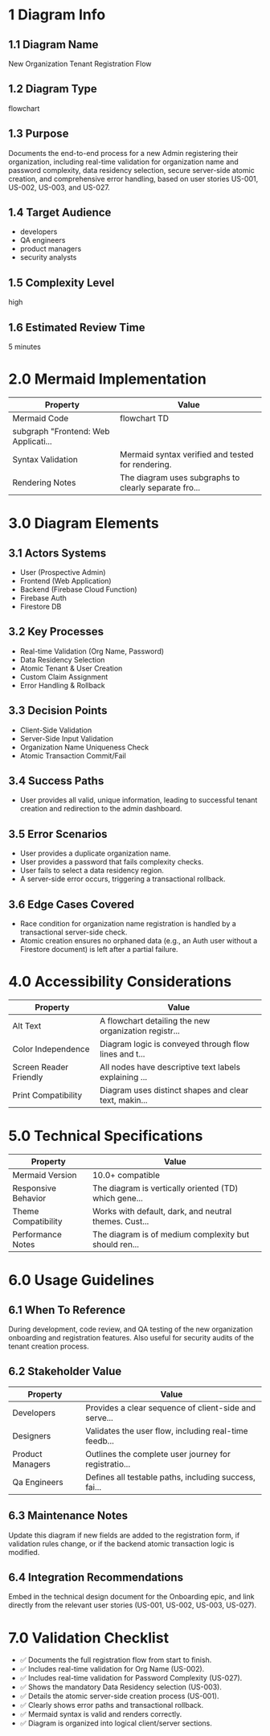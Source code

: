 # 1 Diagram Info

## 1.1 Diagram Name

New Organization Tenant Registration Flow

## 1.2 Diagram Type

flowchart

## 1.3 Purpose

Documents the end-to-end process for a new Admin registering their organization, including real-time validation for organization name and password complexity, data residency selection, secure server-side atomic creation, and comprehensive error handling, based on user stories US-001, US-002, US-003, and US-027.

## 1.4 Target Audience

- developers
- QA engineers
- product managers
- security analysts

## 1.5 Complexity Level

high

## 1.6 Estimated Review Time

5 minutes

# 2.0 Mermaid Implementation

| Property | Value |
|----------|-------|
| Mermaid Code | flowchart TD
    subgraph "Frontend: Web Applicati... |
| Syntax Validation | Mermaid syntax verified and tested for rendering. |
| Rendering Notes | The diagram uses subgraphs to clearly separate fro... |

# 3.0 Diagram Elements

## 3.1 Actors Systems

- User (Prospective Admin)
- Frontend (Web Application)
- Backend (Firebase Cloud Function)
- Firebase Auth
- Firestore DB

## 3.2 Key Processes

- Real-time Validation (Org Name, Password)
- Data Residency Selection
- Atomic Tenant & User Creation
- Custom Claim Assignment
- Error Handling & Rollback

## 3.3 Decision Points

- Client-Side Validation
- Server-Side Input Validation
- Organization Name Uniqueness Check
- Atomic Transaction Commit/Fail

## 3.4 Success Paths

- User provides all valid, unique information, leading to successful tenant creation and redirection to the admin dashboard.

## 3.5 Error Scenarios

- User provides a duplicate organization name.
- User provides a password that fails complexity checks.
- User fails to select a data residency region.
- A server-side error occurs, triggering a transactional rollback.

## 3.6 Edge Cases Covered

- Race condition for organization name registration is handled by a transactional server-side check.
- Atomic creation ensures no orphaned data (e.g., an Auth user without a Firestore document) is left after a partial failure.

# 4.0 Accessibility Considerations

| Property | Value |
|----------|-------|
| Alt Text | A flowchart detailing the new organization registr... |
| Color Independence | Diagram logic is conveyed through flow lines and t... |
| Screen Reader Friendly | All nodes have descriptive text labels explaining ... |
| Print Compatibility | Diagram uses distinct shapes and clear text, makin... |

# 5.0 Technical Specifications

| Property | Value |
|----------|-------|
| Mermaid Version | 10.0+ compatible |
| Responsive Behavior | The diagram is vertically oriented (TD) which gene... |
| Theme Compatibility | Works with default, dark, and neutral themes. Cust... |
| Performance Notes | The diagram is of medium complexity but should ren... |

# 6.0 Usage Guidelines

## 6.1 When To Reference

During development, code review, and QA testing of the new organization onboarding and registration features. Also useful for security audits of the tenant creation process.

## 6.2 Stakeholder Value

| Property | Value |
|----------|-------|
| Developers | Provides a clear sequence of client-side and serve... |
| Designers | Validates the user flow, including real-time feedb... |
| Product Managers | Outlines the complete user journey for registratio... |
| Qa Engineers | Defines all testable paths, including success, fai... |

## 6.3 Maintenance Notes

Update this diagram if new fields are added to the registration form, if validation rules change, or if the backend atomic transaction logic is modified.

## 6.4 Integration Recommendations

Embed in the technical design document for the Onboarding epic, and link directly from the relevant user stories (US-001, US-002, US-003, US-027).

# 7.0 Validation Checklist

- ✅ Documents the full registration flow from start to finish.
- ✅ Includes real-time validation for Org Name (US-002).
- ✅ Includes real-time validation for Password Complexity (US-027).
- ✅ Shows the mandatory Data Residency selection (US-003).
- ✅ Details the atomic server-side creation process (US-001).
- ✅ Clearly shows error paths and transactional rollback.
- ✅ Mermaid syntax is valid and renders correctly.
- ✅ Diagram is organized into logical client/server sections.

